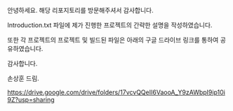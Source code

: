 안녕하세요. 해당 리포지토리를 방문해주셔서 감사합니다.

Introduction.txt 파일에 제가 진행한 프로젝트의 간략한 설명을 작성하였습니다.

또한 각 프로젝트의 프로젝트 및 빌드된 파일은 아래의 구글 드라이브 링크를 통하여 공유하였습니다.

감사합니다.

손상훈 드림.

https://drive.google.com/drive/folders/17vcvQQeII6VaooA_Y9zAWbpI9ip10i9Z?usp=sharing
